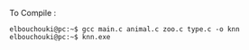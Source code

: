 To Compile :
```console
elbouchouki@pc:~$ gcc main.c animal.c zoo.c type.c -o knn
elbouchouki@pc:~$ knn.exe
```